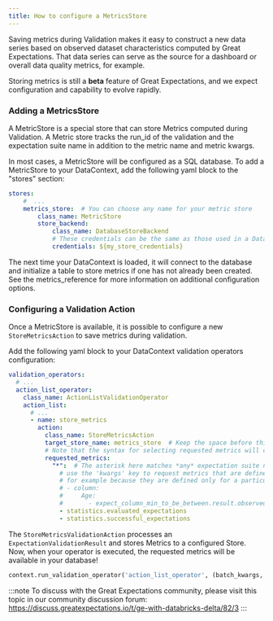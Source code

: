 ```yaml
---
title: How to configure a MetricsStore
---
```


Saving metrics during Validation makes it easy to construct a new data series based on observed
dataset characteristics computed by Great Expectations. That data series can serve as the source for a dashboard or
overall data quality metrics, for example.

Storing metrics is still a **beta** feature of Great Expectations, and we expect configuration and
capability to evolve rapidly.

### Adding a MetricsStore

A MetricStore is a special store that can store Metrics computed during Validation. A Metric store tracks the run_id
of the validation and the expectation suite name in addition to the metric name and metric kwargs.

In most cases, a MetricStore will be configured as a SQL database. To add a MetricStore to your DataContext, add the
following yaml block to the "stores" section:

```yaml
stores:
    #  ...
    metrics_store:  # You can choose any name for your metric store
        class_name: MetricStore
        store_backend:
            class_name: DatabaseStoreBackend
            # These credentials can be the same as those used in a Datasource configuration
            credentials: ${my_store_credentials}
```


The next time your DataContext is loaded, it will connect to the database and initialize a table to store metrics if
one has not already been created. See the metrics_reference for more information on additional configuration
options.

### Configuring a Validation Action

Once a MetricStore is available, it is possible to configure a new `StoreMetricsAction` to save metrics during
validation.

Add the following yaml block to your DataContext validation operators configuration:

```yaml
validation_operators:
  # ...
  action_list_operator:
    class_name: ActionListValidationOperator
    action_list:
      # ...
      - name: store_metrics
        action:
          class_name: StoreMetricsAction
          target_store_name: metrics_store  # Keep the space before this hash so it's not read as the name. This should match the name of the store configured above
          # Note that the syntax for selecting requested metrics will change in a future release
          requested_metrics:
            "*":  # The asterisk here matches *any* expectation suite name
              # use the 'kwargs' key to request metrics that are defined by kwargs,
              # for example because they are defined only for a particular column
              # - column:
              #     Age:
              #       - expect_column_min_to_be_between.result.observed_value
              - statistics.evaluated_expectations
              - statistics.successful_expectations
```

The `StoreMetricsValidationAction` processes an `ExpectationValidationResult` and stores Metrics to a configured Store.
Now, when your operator is executed, the requested metrics will be available in your database!


```python
context.run_validation_operator('action_list_operator', (batch_kwargs, expectation_suite_name))
```

:::note
To discuss with the Great Expectations community, please visit this topic in our community discussion forum: https://discuss.greatexpectations.io/t/ge-with-databricks-delta/82/3
:::
